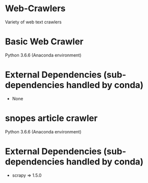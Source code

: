 # Web-Crawlers

Variety of web text crawlers

# Basic Web Crawler 

Python 3.6.6 (Anaconda environment)

# External Dependencies (sub-dependencies handled by conda)

* None


# snopes article crawler 

Python 3.6.6 (Anaconda environment)

# External Dependencies (sub-dependencies handled by conda)

* scrapy => 1.5.0 